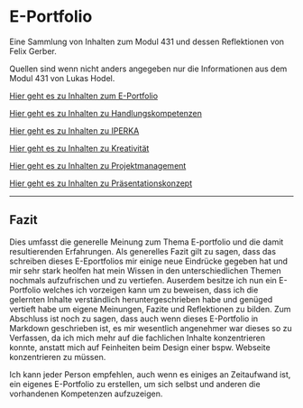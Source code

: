 # E-Portfolio

Eine Sammlung von Inhalten zum Modul 431 und dessen Reflektionen von Felix Gerber.

Quellen sind wenn nicht anders angegeben nur die Informationen aus dem Modul 431 von Lukas Hodel.

[Hier geht es zu Inhalten zum E-Portfolio](./ePortfolio.md)

[Hier geht es zu Inhalten zu Handlungskompetenzen](./Handlungskompetenzen.md)

[Hier geht es zu Inhalten zu IPERKA](./iperka.md)

[Hier geht es zu Inhalten zu Kreativität](./Kreativität.md)

[Hier geht es zu Inhalten zu Projektmanagement](./Projektmanagement.md)

[Hier geht es zu Inhalten zu Präsentationskonzept](./Präsentationskonzept.md)

***
## Fazit
Dies umfasst die generelle Meinung zum Thema E-portfolio und die damit resultierenden Erfahrungen.
Als generelles Fazit gilt zu sagen, dass das schreiben dieses E-Eportfolios mir einige neue Eindrücke gegeben hat und mir sehr stark heolfen hat mein Wissen in den unterschiedlichen Themen nochmals aufzufrischen und zu vertiefen.
Auserdem besitze ich nun ein E-Portfolio welches ich vorzeigen kann um zu beweisen, dass ich die gelernten Inhalte verständlich heruntergeschrieben habe und genüged vertieft habe um eigene Meinungen, Fazite und Reflektionen zu bilden.
Zum Abschluss ist noch zu sagen, dass auch wenn dieses E-Portfolio in Markdown geschrieben ist, es mir wesentlich angenehmer war dieses so zu Verfassen, da ich mich mehr auf die fachlichen Inhalte konzentrieren konnte, anstatt mich auf Feinheiten beim Design einer bspw. Webseite konzentrieren zu müssen.

Ich kann jeder Person empfehlen, auch wenn es einiges an Zeitaufwand ist, ein eigenes E-Portfolio zu erstellen, um sich selbst und anderen die vorhandenen Kompetenzen aufzuzeigen.
